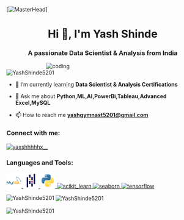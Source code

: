 [![MasterHead](https://miro.medium.com/max/1400/1*g__jiesLRIfCRefVG69Pfw.gif)]
<h1 align="center">Hi 👋, I'm Yash Shinde</h1>
<h3 align="center">A passionate Data Scientist & Analysis from India</h3>
<img align="right" alt="coding" width="400" src="https://encrypted-tbn0.gstatic.com/images?q=tbn:ANd9GcRh-lDrVzVUUou_SL6JysO9Wv-h4nqjgOOY5VHCIxgvEJXnDAYJfTxPZ7KxllzlkypJ_zo&usqp=CAU">
<p align="left"> <img src="https://komarev.com/ghpvc/?username=YashShinde5201&label=Profile%20views&color=0e75b6&style=flat" alt="YashShinde5201" /> </p>

- 🌱 I’m currently learning **Data Scientist & Analysis Certifications**

- 💬 Ask me about **Python,ML,AI,PowerBi,Tableau,Advanced Excel,MySQL**

- 📫 How to reach me **yashgymnast5201@gmail.com**

<h3 align="left">Connect with me:</h3>
<p align="left">
<a href="https://instagram.com/yaxshhhhhx__" target="blank"><img align="center" src="https://raw.githubusercontent.com/rahuldkjain/github-profile-readme-generator/master/src/images/icons/Social/instagram.svg" alt="yaxshhhhhx__" height="30" width="40" /></a>
</p>

<h3 align="left">Languages and Tools:</h3>
<p align="left"> <a href="https://www.mysql.com/" target="_blank" rel="noreferrer"> <img src="https://raw.githubusercontent.com/devicons/devicon/master/icons/mysql/mysql-original-wordmark.svg" alt="mysql" width="40" height="40"/> </a> <a href="https://pandas.pydata.org/" target="_blank" rel="noreferrer"> <img src="https://raw.githubusercontent.com/devicons/devicon/2ae2a900d2f041da66e950e4d48052658d850630/icons/pandas/pandas-original.svg" alt="pandas" width="40" height="40"/> </a> <a href="https://www.python.org" target="_blank" rel="noreferrer"> <img src="https://raw.githubusercontent.com/devicons/devicon/master/icons/python/python-original.svg" alt="python" width="40" height="40"/> </a> <a href="https://scikit-learn.org/" target="_blank" rel="noreferrer"> <img src="https://upload.wikimedia.org/wikipedia/commons/0/05/Scikit_learn_logo_small.svg" alt="scikit_learn" width="40" height="40"/> </a> <a href="https://seaborn.pydata.org/" target="_blank" rel="noreferrer"> <img src="https://seaborn.pydata.org/_images/logo-mark-lightbg.svg" alt="seaborn" width="40" height="40"/> </a> <a href="https://www.tensorflow.org" target="_blank" rel="noreferrer"> <img src="https://www.vectorlogo.zone/logos/tensorflow/tensorflow-icon.svg" alt="tensorflow" width="40" height="40"/> </a> </p>


<p><img align="left" src="https://github-readme-stats.vercel.app/api/top-langs?username=YashShinde5201&show_icons=true&locale=en&layout=compact" alt="YashShinde5201" /></p>

<p>&nbsp;<img align="center" src="https://github-readme-stats.vercel.app/api?username=YashShinde5201&show_icons=true&locale=en" alt="YashShinde5201" /></p>

<p><img align="center" src="https://github-readme-streak-stats.herokuapp.com/?user=YashShinde5201&" alt="YashShinde5201" /></p>
